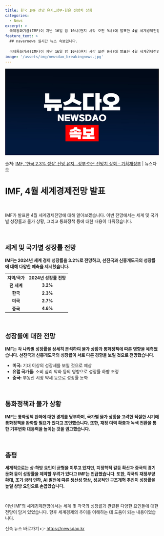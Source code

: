 ```yaml
---
title: 한국 IMF 전망 유지…정부·한은 전망치 상회
categories:
  - News
excerpt: >
  국제통화기금(IMF)이 지난 16일 밤 10시(현지 시각 오전 9시)에 발표한 4월 세계경제전망에서 2024…
feature_text: >
  ## navernews 실시간 뉴스 속보입니다.

  국제통화기금(IMF)이 지난 16일 밤 10시(현지 시각 오전 9시)에 발표한 4월 세계경제전망에서 2024…
image: '/assets/img/newsdao_breakingnews.jpg'
---
```


![뉴스다오 속보](/assets/img/newsdao_breakingnews.jpg)

<p>출처: <a href="https://newsdao.kr/3606" rel="dofollow">IMF, ‘한국 2.3% 성장’ 전망 유지…정부·한은 전망치 상회 - 기획재정부</a> | 뉴스다오</p>

<h1 data-ke-size="size26"><b>IMF, 4월 세계경제전망 발표</b></h1>
<p data-ke-size="size16">&nbsp;</p>
IMF가 발표한 4월 세계경제전망에 대해 알아보겠습니다. 이번 전망에서는 세계 및 국가별 성장률과 물가 상황, 그리고 통화정책 등에 대한 내용이 다뤄졌습니다.
<p data-ke-size="size16">&nbsp;</p>

<h2 data-ke-size="size24"><b>세계 및 국가별 성장률 전망</b></h2>
<p data-ke-size="size16"><b>IMF는 2024년 세계 경제 성장률을 3.2%로 전망하고, 선진국과 신흥개도국의 성장률에 대해 다양한 예측을 제시했습니다.</b></p>

<table>
	<tr>
		<td style="text-align: center; height: 17px;"><b>지역/국가</b></td>
		<td style="text-align: center; height: 17px;"><b>2024년 성장률 전망</b></td>
	</tr>
	<tr>
		<td style="text-align: center; height: 17px;"><b>전 세계</b></td>
		<td style="text-align: center; height: 17px;"><b>3.2%</b></td>
	</tr>
	<tr>
		<td style="text-align: center; height: 17px;"><b>한국</b></td>
		<td style="text-align: center; height: 17px;"><b>2.3%</b></td>
	</tr>
	<tr>
		<td style="text-align: center; height: 17px;"><b>미국</b></td>
		<td style="text-align: center; height: 17px;"><b>2.7%</b></td>
	</tr>
	<tr>
		<td style="text-align: center; height: 17px;"><b>중국</b></td>
		<td style="text-align: center; height: 17px;"><b>4.6%</b></td>
	</tr>
</table>
<p data-ke-size="size16">&nbsp;</p>

<h2 data-ke-size="size24"><b>성장률에 대한 전망</b></h2>
<p data-ke-size="size16"><b>IMF는 각 나라별 성장률을 상세히 분석하여 물가 상황과 통화정책에 따른 영향을 예측했습니다. 선진국과 신흥개도국의 성장률이 서로 다른 경향을 보일 것으로 전망했습니다.</b></p>

<ul>
	<li><b>미국:</b> 기대 이상의 성장세를 보일 것으로 예상</li>
	<li><b>유럽 국가들:</b> 소비 심리 악화 등의 영향으로 성장률 하향 조정</li>
	<li><b>중국:</b> 부동산 시장 약세 등으로 성장률 둔화</li>
</ul>
<p data-ke-size="size16">&nbsp;</p>

<h2 data-ke-size="size24"><b>통화정책과 물가 상황</b></h2>
<p data-ke-size="size16"><b>IMF는 통화정책 완화에 대한 경계를 당부하며, 국가별 물가 상황을 고려한 적절한 시기에 통화정책을 완화할 필요가 있다고 조언했습니다. 또한, 재정 여력 확충과 녹색 전환을 통한 기후변화 대응력을 높이는 것을 권고했습니다.</b></p>
<p data-ke-size="size16">&nbsp;</p>

<h2 data-ke-size="size24"><b>총평</b></h2>
<p data-ke-size="size16"><b>세계적으로는 상·하방 요인이 균형을 이루고 있지만, 지정학적 갈등 확산과 중국의 경기둔화 등이 성장률을 제약할 우려가 있다고 IMF는 언급했습니다. 또한, 각국의 재정부양 확대, 조기 금리 인하, AI 발전에 따른 생산성 향상, 성공적인 구조개혁 추진이 성장률을 높일 상방 요인으로 손꼽았습니다.</b></p>
<p data-ke-size="size16">&nbsp;</p>

이번 IMF의 세계경제전망에서는 세계 및 각국의 성장률과 관련된 다양한 요인들에 대한 전망이 담겨 있었습니다. 향후 세계경제의 추이를 이해하는 데 도움이 되는 내용이었습니다. 

신속 뉴스 바로가기 👉 <a href="https://newsdao.kr" rel="dofollow">https://newsdao.kr</a>


